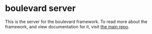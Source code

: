 # boulevard server

This is the server for the boulevard framework. To read more about the framework, and view documentation for it, visit [the main repo](https://github.com/blvdgroup/boulevard).
